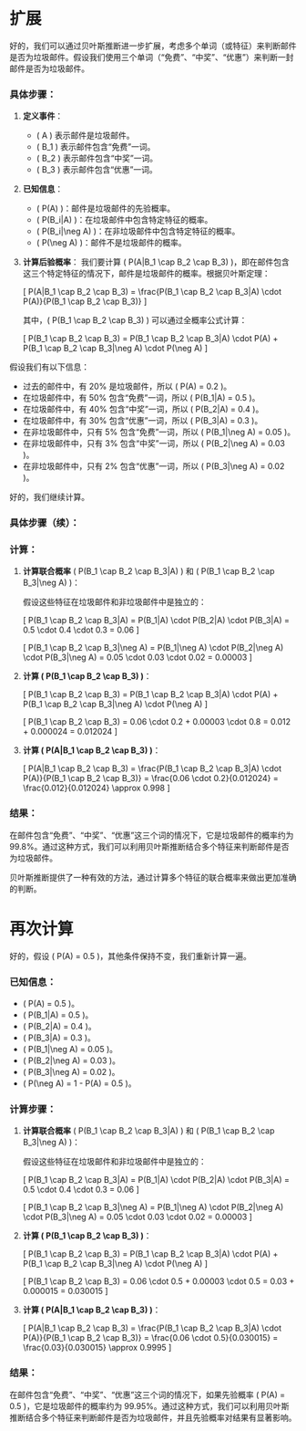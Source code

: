 # 扩展

好的，我们可以通过贝叶斯推断进一步扩展，考虑多个单词（或特征）来判断邮件是否为垃圾邮件。假设我们使用三个单词（“免费”、“中奖”、“优惠”）来判断一封邮件是否为垃圾邮件。

### 具体步骤：

1. **定义事件**：
   - \( A \) 表示邮件是垃圾邮件。
   - \( B_1 \) 表示邮件包含“免费”一词。
   - \( B_2 \) 表示邮件包含“中奖”一词。
   - \( B_3 \) 表示邮件包含“优惠”一词。

2. **已知信息**：
   - \( P(A) \)：邮件是垃圾邮件的先验概率。
   - \( P(B_i|A) \)：在垃圾邮件中包含特定特征的概率。
   - \( P(B_i|\neg A) \)：在非垃圾邮件中包含特定特征的概率。
   - \( P(\neg A) \)：邮件不是垃圾邮件的概率。

3. **计算后验概率**：
   我们要计算 \( P(A|B_1 \cap B_2 \cap B_3) \)，即在邮件包含这三个特定特征的情况下，邮件是垃圾邮件的概率。根据贝叶斯定理：

   \[
   P(A|B_1 \cap B_2 \cap B_3) = \frac{P(B_1 \cap B_2 \cap B_3|A) \cdot P(A)}{P(B_1 \cap B_2 \cap B_3)}
   \]

   其中，\( P(B_1 \cap B_2 \cap B_3) \) 可以通过全概率公式计算：

   \[
   P(B_1 \cap B_2 \cap B_3) = P(B_1 \cap B_2 \cap B_3|A) \cdot P(A) + P(B_1 \cap B_2 \cap B_3|\neg A) \cdot P(\neg A)
   \]

假设我们有以下信息：
- 过去的邮件中，有 20% 是垃圾邮件，所以 \( P(A) = 0.2 \)。
- 在垃圾邮件中，有 50% 包含“免费”一词，所以 \( P(B_1|A) = 0.5 \)。
- 在垃圾邮件中，有 40% 包含“中奖”一词，所以 \( P(B_2|A) = 0.4 \)。
- 在垃圾邮件中，有 30% 包含“优惠”一词，所以 \( P(B_3|A) = 0.3 \)。
- 在非垃圾邮件中，只有 5% 包含“免费”一词，所以 \( P(B_1|\neg A) = 0.05 \)。
- 在非垃圾邮件中，只有 3% 包含“中奖”一词，所以 \( P(B_2|\neg A) = 0.03 \)。
- 在非垃圾邮件中，只有 2% 包含“优惠”一词，所以 \( P(B_3|\neg A) = 0.02 \)。

好的，我们继续计算。

### 具体步骤（续）：

### 计算：

1. **计算联合概率** \( P(B_1 \cap B_2 \cap B_3|A) \) 和 \( P(B_1 \cap B_2 \cap B_3|\neg A) \)：

   假设这些特征在垃圾邮件和非垃圾邮件中是独立的：

   \[
   P(B_1 \cap B_2 \cap B_3|A) = P(B_1|A) \cdot P(B_2|A) \cdot P(B_3|A) = 0.5 \cdot 0.4 \cdot 0.3 = 0.06
   \]

   \[
   P(B_1 \cap B_2 \cap B_3|\neg A) = P(B_1|\neg A) \cdot P(B_2|\neg A) \cdot P(B_3|\neg A) = 0.05 \cdot 0.03 \cdot 0.02 = 0.00003
   \]

2. **计算 \( P(B_1 \cap B_2 \cap B_3) \)**：

   \[
   P(B_1 \cap B_2 \cap B_3) = P(B_1 \cap B_2 \cap B_3|A) \cdot P(A) + P(B_1 \cap B_2 \cap B_3|\neg A) \cdot P(\neg A)
   \]

   \[
   P(B_1 \cap B_2 \cap B_3) = 0.06 \cdot 0.2 + 0.00003 \cdot 0.8 = 0.012 + 0.000024 = 0.012024
   \]

3. **计算 \( P(A|B_1 \cap B_2 \cap B_3) \)**：

   \[
   P(A|B_1 \cap B_2 \cap B_3) = \frac{P(B_1 \cap B_2 \cap B_3|A) \cdot P(A)}{P(B_1 \cap B_2 \cap B_3)} = \frac{0.06 \cdot 0.2}{0.012024} = \frac{0.012}{0.012024} \approx 0.998
   \]

### 结果：

在邮件包含“免费”、“中奖”、“优惠”这三个词的情况下，它是垃圾邮件的概率约为 99.8%。通过这种方式，我们可以利用贝叶斯推断结合多个特征来判断邮件是否为垃圾邮件。

贝叶斯推断提供了一种有效的方法，通过计算多个特征的联合概率来做出更加准确的判断。


# 再次计算


好的，假设 \( P(A) = 0.5 \)，其他条件保持不变，我们重新计算一遍。

### 已知信息：
- \( P(A) = 0.5 \)。
- \( P(B_1|A) = 0.5 \)。
- \( P(B_2|A) = 0.4 \)。
- \( P(B_3|A) = 0.3 \)。
- \( P(B_1|\neg A) = 0.05 \)。
- \( P(B_2|\neg A) = 0.03 \)。
- \( P(B_3|\neg A) = 0.02 \)。
- \( P(\neg A) = 1 - P(A) = 0.5 \)。

### 计算步骤：

1. **计算联合概率** \( P(B_1 \cap B_2 \cap B_3|A) \) 和 \( P(B_1 \cap B_2 \cap B_3|\neg A) \)：

   假设这些特征在垃圾邮件和非垃圾邮件中是独立的：

   \[
   P(B_1 \cap B_2 \cap B_3|A) = P(B_1|A) \cdot P(B_2|A) \cdot P(B_3|A) = 0.5 \cdot 0.4 \cdot 0.3 = 0.06
   \]

   \[
   P(B_1 \cap B_2 \cap B_3|\neg A) = P(B_1|\neg A) \cdot P(B_2|\neg A) \cdot P(B_3|\neg A) = 0.05 \cdot 0.03 \cdot 0.02 = 0.00003
   \]

2. **计算 \( P(B_1 \cap B_2 \cap B_3) \)**：

   \[
   P(B_1 \cap B_2 \cap B_3) = P(B_1 \cap B_2 \cap B_3|A) \cdot P(A) + P(B_1 \cap B_2 \cap B_3|\neg A) \cdot P(\neg A)
   \]

   \[
   P(B_1 \cap B_2 \cap B_3) = 0.06 \cdot 0.5 + 0.00003 \cdot 0.5 = 0.03 + 0.000015 = 0.030015
   \]

3. **计算 \( P(A|B_1 \cap B_2 \cap B_3) \)**：

   \[
   P(A|B_1 \cap B_2 \cap B_3) = \frac{P(B_1 \cap B_2 \cap B_3|A) \cdot P(A)}{P(B_1 \cap B_2 \cap B_3)} = \frac{0.06 \cdot 0.5}{0.030015} = \frac{0.03}{0.030015} \approx 0.9995
   \]

### 结果：

在邮件包含“免费”、“中奖”、“优惠”这三个词的情况下，如果先验概率 \( P(A) = 0.5 \)，它是垃圾邮件的概率约为 99.95%。通过这种方式，我们可以利用贝叶斯推断结合多个特征来判断邮件是否为垃圾邮件，并且先验概率对结果有显著影响。